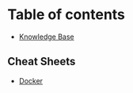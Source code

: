 # Table of contents

* [Knowledge Base](README.md)

## Cheat Sheets

* [Docker](cheat-sheets/docker.md)

